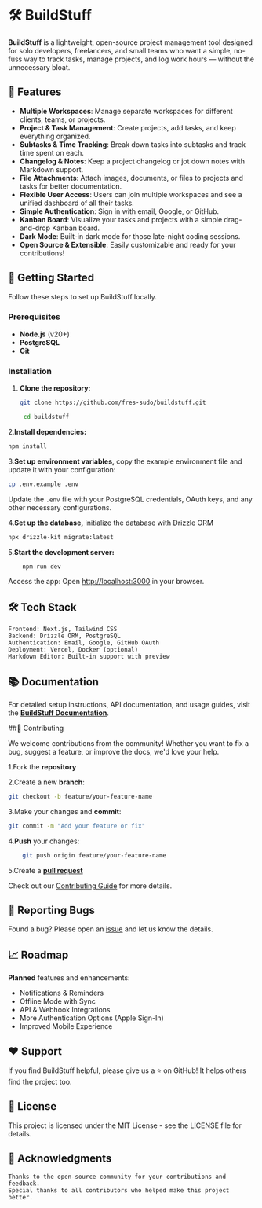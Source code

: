 # 🛠️ BuildStuff

**BuildStuff** is a lightweight, open-source project management tool designed for solo developers, freelancers, and small teams who want a simple, no-fuss way to track tasks, manage projects, and log work hours — without the unnecessary bloat.

## 🌟 Features

- **Multiple Workspaces**: Manage separate workspaces for different clients, teams, or projects.
- **Project & Task Management**: Create projects, add tasks, and keep everything organized.
- **Subtasks & Time Tracking**: Break down tasks into subtasks and track time spent on each.
- **Changelog & Notes**: Keep a project changelog or jot down notes with Markdown support.
- **File Attachments**: Attach images, documents, or files to projects and tasks for better documentation.
- **Flexible User Access**: Users can join multiple workspaces and see a unified dashboard of all their tasks.
- **Simple Authentication**: Sign in with email, Google, or GitHub.
- **Kanban Board**: Visualize your tasks and projects with a simple drag-and-drop Kanban board.
- **Dark Mode**: Built-in dark mode for those late-night coding sessions.
- **Open Source & Extensible**: Easily customizable and ready for your contributions!

## 🚀 Getting Started

Follow these steps to set up BuildStuff locally.

### Prerequisites

- **Node.js** (v20+)
- **PostgreSQL**
- **Git**

### Installation

1. **Clone the repository:**

   ```bash
   git clone https://github.com/fres-sudo/buildstuff.git
   ```

   ```bash
    cd buildstuff
   ```

2.**Install dependencies:**

```bash
npm install
```

3.**Set up environment variables,** copy the example environment file and update it with your configuration:

```bash
cp .env.example .env
```

Update the `.env` file with your PostgreSQL credentials, OAuth keys, and any other necessary configurations.

4.**Set up the database,** initialize the database with Drizzle ORM

```bash
npx drizzle-kit migrate:latest
```

5.**Start the development server:**

```bash
    npm run dev
```

Access the app: Open [http://localhost:3000](http://localhost:3000) in your browser.

## 🛠️ Tech Stack

    Frontend: Next.js, Tailwind CSS
    Backend: Drizzle ORM, PostgreSQL
    Authentication: Email, Google, GitHub OAuth
    Deployment: Vercel, Docker (optional)
    Markdown Editor: Built-in support with preview

## 📚 Documentation

For detailed setup instructions, API documentation, and usage guides, visit the [**BuildStuff Documentation**]().

##🤝 Contributing

We welcome contributions from the community! Whether you want to fix a bug, suggest a feature, or improve the docs, we'd love your help.

1.Fork the **repository**

2.Create a new **branch**:

```bash
git checkout -b feature/your-feature-name
```

3.Make your changes and **commit**:

```bash
git commit -m "Add your feature or fix"
```

4.**Push** your changes:

```bash
    git push origin feature/your-feature-name
```

5.Create a [**pull request**](https://github.com/fres-sudo/buildstuff/pulls)

Check out our [Contributing Guide](https://github.com/fres-sudo/buildstuff/blob/main/CONTRIBUTE.md) for more details.

## 🐛 Reporting Bugs

Found a bug? Please open an [issue](https://github.com/fres-sudo/buildstuff/actions/new) and let us know the details.

## 📈 Roadmap

**Planned** features and enhancements:

- Notifications & Reminders
- Offline Mode with Sync
- API & Webhook Integrations
- More Authentication Options (Apple Sign-In)
- Improved Mobile Experience

## ❤️ Support

If you find BuildStuff helpful, please give us a ⭐ on GitHub! It helps others find the project too.

## 📝 License

This project is licensed under the MIT License - see the LICENSE file for details.

## 🙌 Acknowledgments

    Thanks to the open-source community for your contributions and feedback.
    Special thanks to all contributors who helped make this project better.
